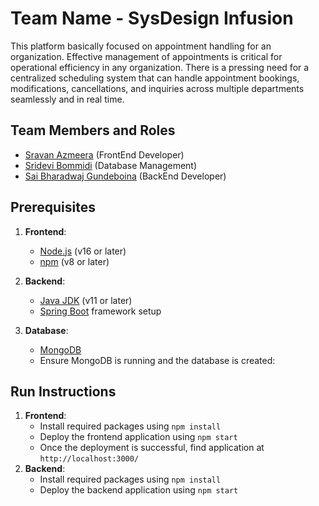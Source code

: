 # Team Name - SysDesign Infusion

This platform basically focused on appointment handling for an organization. Effective management of appointments is critical for operational efficiency in any organization. There is a pressing need for a centralized scheduling system that can handle appointment bookings, modifications, cancellations, and inquiries across multiple departments seamlessly and in real time.

## Team Members and Roles

* [Sravan Azmeera](https://github.com/azmeerasravan/CIS641-HW2-AZMEERA)  (FrontEnd Developer)
* [Sridevi Bommidi](https://github.com/sridevi-bommidi/CIS641-HW2-Bommidi) (Database Management)
* [Sai Bharadwaj Gundeboina](https://github.com/Sai-2019/CIS641-HW2-GUNDEBOINA) (BackEnd Developer)

## Prerequisites
1. **Frontend**:
   - [Node.js](https://nodejs.org/) (v16 or later)
   - [npm](https://www.npmjs.com/) (v8 or later)

2. **Backend**:
   - [Java JDK](https://www.oracle.com/java/technologies/javase-downloads.html) (v11 or later)
   - [Spring Boot](https://spring.io/projects/spring-boot) framework setup

3. **Database**:
   - [MongoDB](https://www.mongodb.com/)
   - Ensure MongoDB is running and the database is created:
     

## Run Instructions

1. **Frontend**:
   - Install required packages using `npm install`
   - Deploy the frontend application using `npm start`
   - Once the deployment is successful, find application at `http://localhost:3000/`
2. **Backend**:
   - Install required packages using `npm install`
   - Deploy the backend application using `npm start`
